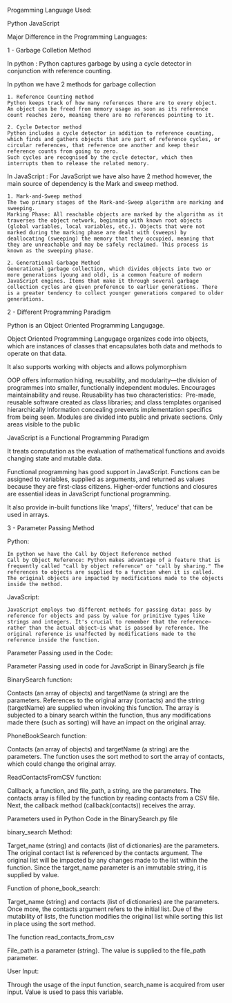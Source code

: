 Progamming Language Used:

Python 
JavaScript

Major Difference in the Programming Languages:

1 - Garbage Colletion Method 

In python :
Python captures garbage by using a cycle detector in conjunction with reference counting.

In python we have 2 methods for garbage collection 

    1. Reference Counting method
    Python keeps track of how many references there are to every object.
    An object can be freed from memory usage as soon as its reference count reaches zero, meaning there are no references pointing to it.

    2. Cycle Detector method
    Python includes a cycle detector in addition to reference counting, which finds and gathers objects that are part of reference cycles, or circular references, that reference one another and keep their reference counts from going to zero.
    Such cycles are recognised by the cycle detector, which then interrupts them to release the related memory.

In JavaScript :
For JavaScript we have also have 2 method however, the main source of dependency is the Mark and sweep method.

    1. Mark-and-Sweep method   
    The two primary stages of the Mark-and-Sweep algorithm are marking and sweeping.
    Marking Phase: All reachable objects are marked by the algorithm as it traverses the object network, beginning with known root objects (global variables, local variables, etc.). Objects that were not marked during the marking phase are dealt with (sweeps) by deallocating (sweeping) the memory that they occupied, meaning that they are unreachable and may be safely reclaimed. This process is known as the sweeping phase.

    2. Generational Garbage Method
    Generational garbage collection, which divides objects into two or more generations (young and old), is a common feature of modern JavaScript engines. Items that make it through several garbage collection cycles are given preference to earlier generations. There is a greater tendency to collect younger generations compared to older generations.

2 - Different Programming Paradigm

Python is an Object Oriented Programming Langugage. 

Object Oriented Programming Langugage organizes code into objects, which are instances of classes that encapsulates both data and methods to operate on that data.

It also supports working with objects and allows polymorphism 

OOP offers information hiding, reusability, and modularity—the division of programmes into smaller, functionally independent modules.  Encourages maintainability and reuse. Reusability has two characteristics:  Pre-made, reusable software created as class libraries; and class templates organised hierarchically Information concealing prevents implementation specifics from being seen. Modules are divided into public and private sections.  Only areas visible to the public

JavaScript is a Functional Programming Paradigm

It treats computation as the evaluation of mathematical functions and avoids changing state and mutable data. 

Functional programming has good support in JavaScript. Functions can be assigned to variables, supplied as arguments, and returned as values because they are first-class citizens. Higher-order functions and closures are essential ideas in JavaScript functional programming.

It also provide in-built functions like 'maps', 'filters', 'reduce' that can be used in arrays.

3 - Parameter Passing Method

Python:

    In python we have the Call by Object Reference method
    Call by Object Reference: Python makes advantage of a feature that is frequently called "call by object reference" or "call by sharing." The references to objects are supplied to a function when it is called. The original objects are impacted by modifications made to the objects inside the method.

JavaScript:

    JavaScript employs two different methods for passing data: pass by reference for objects and pass by value for primitive types like strings and integers. It's crucial to remember that the reference—rather than the actual object—is what is passed by reference. The original reference is unaffected by modifications made to the reference inside the function.

Parameter Passing used in the Code:

Parameter Passing used in code for JavaScript in BinarySearch.js file

BinarySearch function:

Contacts (an array of objects) and targetName (a string) are the parameters.
References to the original array (contacts) and the string (targetName) are supplied when invoking this function.
The array is subjected to a binary search within the function, thus any modifications made there (such as sorting) will have an impact on the original array.

PhoneBookSearch function:

Contacts (an array of objects) and targetName (a string) are the parameters.
The function uses the sort method to sort the array of contacts, which could change the original array.

ReadContactsFromCSV function:

Callback, a function, and file_path, a string, are the parameters.
The contacts array is filled by the function by reading contacts from a CSV file. Next, the callback method (callback(contacts)) receives the array.


Parameters used in Python Code in the BinarySearch.py file

binary_search Method:

Target_name (string) and contacts (list of dictionaries) are the parameters.
The original contact list is referenced by the contacts argument. The original list will be impacted by any changes made to the list within the function.
Since the target_name parameter is an immutable string, it is supplied by value.

Function of phone_book_search:

Target_name (string) and contacts (list of dictionaries) are the parameters.
Once more, the contacts argument refers to the initial list. Due of the mutability of lists, the function modifies the original list while sorting this list in place using the sort method.

The function read_contacts_from_csv

File_path is a parameter (string).
The value is supplied to the file_path parameter.

User Input:

Through the usage of the input function, search_name is acquired from user input. Value is used to pass this variable.